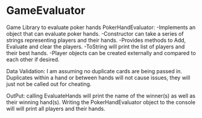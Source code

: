 # GameEvaluator
Game Library to evaluate poker hands
PokerHandEvaluator: 
-Implements an object that can evaluate poker hands.
-Constructor can take a series of strings representing players and their hands.
-Provides methods to Add, Evaluate and clear the players.
-ToString will print the list of players and their best hands.
-Player objects can be created externally and compared to each other if desired.
    
Data Validation: I am assuming no duplicate cards are being passed in. Duplicates within a hand or between hands will not cause issues, they will just not be called out for cheating.

OutPut: calling EvaluateHands will print the name of the winner(s) as well as their winning hand(s). 
Writing the PokerHandEvaluator object to the console will will print all players and their hands.
